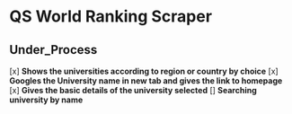 # QS World Ranking Scraper
## Under_Process

[x] **Shows the universities according to region or country by choice**
[x] **Googles the University name in new tab and gives the link to homepage**
[x] **Gives the basic details of the university selected**
[] **Searching university by name**
